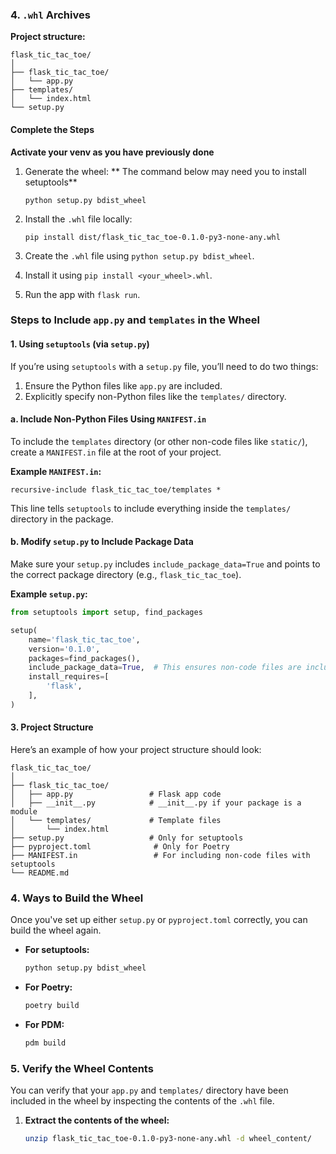 ### **4. `.whl` Archives**

**Project structure:**

```
flask_tic_tac_toe/
│
├── flask_tic_tac_toe/
│   └── app.py
├── templates/
│   └── index.html
└── setup.py
```

#### **Complete the Steps**

**Activate your venv as you have previously done**

1. Generate the wheel:
   ** The command below may need you to install setuptools**

   ```
   python setup.py bdist_wheel
   ```

2. Install the `.whl` file locally:

   ```
   pip install dist/flask_tic_tac_toe-0.1.0-py3-none-any.whl
   ```

3. Create the `.whl` file using `python setup.py bdist_wheel`.
4. Install it using `pip install <your_wheel>.whl`.
5. Run the app with `flask run`.

### **Steps to Include `app.py` and `templates` in the Wheel**

#### **1. Using `setuptools` (via `setup.py`)**

If you’re using `setuptools` with a `setup.py` file, you’ll need to do two things:

1. Ensure the Python files like `app.py` are included.
2. Explicitly specify non-Python files like the `templates/` directory.

#### a. **Include Non-Python Files Using `MANIFEST.in`**

To include the `templates` directory (or other non-code files like `static/`), create a `MANIFEST.in` file at the root of your project.

**Example `MANIFEST.in`:**

```text
recursive-include flask_tic_tac_toe/templates *
```

This line tells `setuptools` to include everything inside the `templates/` directory in the package.

#### b. **Modify `setup.py` to Include Package Data**

Make sure your `setup.py` includes `include_package_data=True` and points to the correct package directory (e.g., `flask_tic_tac_toe`).

**Example `setup.py`:**

```python
from setuptools import setup, find_packages

setup(
    name='flask_tic_tac_toe',
    version='0.1.0',
    packages=find_packages(),
    include_package_data=True,  # This ensures non-code files are included
    install_requires=[
        'flask',
    ],
)
```

#### **3. Project Structure**

Here’s an example of how your project structure should look:

```
flask_tic_tac_toe/
│
├── flask_tic_tac_toe/
│   ├── app.py                 # Flask app code
│   ├── __init__.py            # __init__.py if your package is a module
│   └── templates/             # Template files
│       └── index.html
├── setup.py                   # Only for setuptools
├── pyproject.toml              # Only for Poetry
├── MANIFEST.in                 # For including non-code files with setuptools
└── README.md
```

### **4. Ways to Build the Wheel**

Once you've set up either `setup.py` or `pyproject.toml` correctly, you can build the wheel again.

- **For setuptools:**

  ```bash
  python setup.py bdist_wheel
  ```

- **For Poetry:**
  ```bash
  poetry build
  ```
- **For PDM:**
  ```bash
  pdm build
  ```

### **5. Verify the Wheel Contents**

You can verify that your `app.py` and `templates/` directory have been included in the wheel by inspecting the contents of the `.whl` file.

1. **Extract the contents of the wheel:**
   ```bash
   unzip flask_tic_tac_toe-0.1.0-py3-none-any.whl -d wheel_content/
   ```
